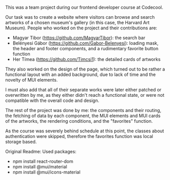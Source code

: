 This was a team project during our frontend developer course at Codecool.

Our task was to create a website where visitors can browse and search artworks of a chosen museum's gallery (in this case, the Harvard Art Museum).
People who worked on the project and their contributions are:

- Magyar Tibor (https://github.com/MagyarTibor): the search bar
- Belényesi Gábor (https://github.com/Gabor-Belenyesi): loading mask, the header and footer components, and a rudimentary favorite button function
- Her Tímea (https://github.com/Timcsi1): the detailed cards of artworks

They also worked on the design of the page, which turned out to be rather a functional layout with an added background, due to lack of time and the novelty of MUI elements.

I must also add that all of their separate works were later either patched or overwritten by me, as they either didn't reach a functional state, or were not compatible with the overall code and design.

The rest of the project was done by me: the components and their routing, the fetching of data by each component, the MUI elements and MUI cards of the artworks, the rendering conditions, and the "favorites" function.

As the course was severely behind schedule at this point, the classes about authentication were skipped, therefore the favorites function was local storage based.

Original Readme:
Used packages:

- npm install react-router-dom
- npm install @mui/material
- npm install @mui/icons-material
